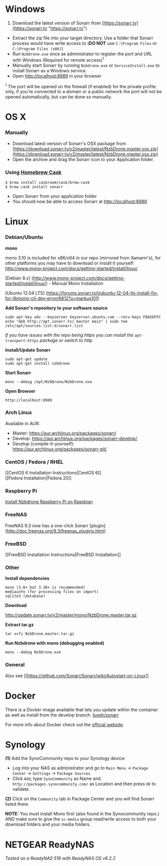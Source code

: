 # Windows
1. Download the latest version of Sonarr from [https://sonarr.tv](https://sonarr.tv "https://sonarr.tv")
* Extract the zip file into your target directory. Use a folder that Sonarr process would have write access to (**DO NOT** use `C:\Program Files` or `C:\Program Files (x86)`)
* Run `NzbDrone.exe` once as administrator to register the port and URL with Windows (Required for remote access)<sup>1</sup>
* Manually start Sonarr by running `Nzbdrone.exe` or `ServiceInstall.exe` to install Sonarr as a Windows service.
* Open [http://localhost:8989](http://localhost:8989) in your browser


<sup>1</sup> The port will be opened on the firewall (if enabled) for the private profile only, if you're connected to a domain or a public network the port will not be opened automatically, but can be done so manually.

# OS X #

### Manually ###
* Download latest version of Sonarr's OSX package from [https://download.sonarr.tv/v2/master/latest/NzbDrone.master.osx.zip](https://download.sonarr.tv/v2/master/latest/NzbDrone.master.osx.zip)
* Open the archive and drag the Sonarr icon to your Application folder.

### Using [Homebrew Cask](https://github.com/caskroom/homebrew-cask) ###

```
$ brew install caskroom/cask/brew-cask
$ brew cask install sonarr
```

* Open Sonarr from your application folder
* You should now be able to access Sonarr at [http://localhost:8989](http://localhost:8989) 


# Linux #

### Debian/Ubuntu ###

**mono**

mono 3.10 is included for x86/x64 in our repo (mirrored from Xamarin's), for other platforms you may have to download or install it yourself: http://www.mono-project.com/docs/getting-started/install/linux/

[Debian 8.x] (http://www.mono-project.com/docs/getting-started/install/linux/) - Manual Mono Installation

[Ubuntu 12.04 LTS] (https://forums.sonarr.tv/t/ubuntu-12-04-lts-install-fix-for-libmono-cil-dev-error/6812?u=markus101)

**Add Sonarr's repository to your software source**
       

    sudo apt-key adv --keyserver keyserver.ubuntu.com --recv-keys FDA5DFFC
    echo "deb http://apt.sonarr.tv/ master main" | sudo tee /etc/apt/sources.list.d/sonarr.list

*If you have issues with the repo being https you can install the `apt-transport-https` package or switch to http*

**Install/Update Sonarr**
	
	sudo apt-get update
	sudo apt-get install nzbdrone 

**Start Sonarr**

	mono --debug /opt/NzbDrone/NzbDrone.exe

**Open Browser**

	http://localhost:8989


### Arch Linux ###
Available in AUR:
- Master: https://aur.archlinux.org/packages/sonarr/
- Develop: https://aur.archlinux.org/packages/sonarr-develop/
- Develop (compile-it-yourself): https://aur.archlinux.org/packages/sonarr-git/


### CentOS / Fedora / RHEL ###
[[CentOS 6 Installation Instructions|CentOS 6]]<br />
[[Fedora Installation|Fedora 20]]
### Raspberry Pi ###
[Install Nzbdrone Raspberry Pi on Raspbian](http://www.htpcguides.com/install-sonarr-raspberry-pi-mono-310/)
### FreeNAS ###

FreeNAS 9.3 now has a one-click Sonarr [plugin] (http://doc.freenas.org/9.3/freenas_plugins.html)

### FreeBSD ###

[[FreeBSD Installation Instructions|FreeBSD Installation]]

### Other ###
**Install dependencies**

    mono (3.6+ but 3.10+ is recommended)
    mediainfo (for processing files on import)
    sqlite3 (database)

**Download**

http://update.sonarr.tv/v2/master/mono/NzbDrone.master.tar.gz

**Extract tar.gz**

    tar xvfz NzbDrone.master.tar.gz

**Run Nzbdrone with mono (debugging enabled)**

    mono --debug NzbDrone.exe


### General ###

Also see [[https://github.com/Sonarr/Sonarr/wiki/Autostart-on-Linux]]

# Docker

There is a Docker image available that lets you update within the container as well as install from the develop branch.  [tuxeh/sonarr](https://registry.hub.docker.com/u/tuxeh/sonarr/)

For more info about Docker check out the [official website](https://www.docker.com).

# Synology #

**(1)** Add the SynoCommunity repo to your Synology device:

* Log into your NAS as administrator and go to `Main Menu` -> `Package Center` -> `Settings` -> `Package Sources`
* Click `Add`, type `SynoCommunity` as Name and `http://packages.synocommunity.com/` as Location and then press `OK` to validate.

**(2)** Click on the `Community` tab in Package Center and you will find Sonarr listed there.

**NOTE:** You must install Mono first (also found in the Synocommunity repo.) AND make sure to give the `sc-media` group read/write access to both your download folders and your media folders.

# NETGEAR ReadyNAS #

_Tested on a ReadyNAS 516 with ReadyNAS OS v6.2.2_
